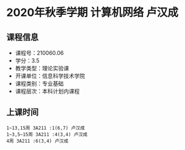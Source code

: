 # 2020年秋季学期 计算机网络 卢汉成






## 课程信息

- 课程号：210060.06
- 学分：3.5
- 教学类型：理论实验课
- 开课单位：信息科学技术学院
- 课程类别：专业基础
- 课程层次：本科计划内课程

## 上课时间

```
1~13,15周 3A211 :1(6,7) 卢汉成
1~3,5~15周 3A211 :4(3,4) 卢汉成
4周 3A211 :6(3,4) 卢汉成
```

